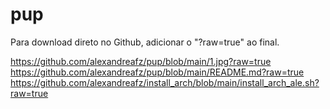 # pup

Para download direto no Github, adicionar o "?raw=true" ao final.

https://github.com/alexandreafz/pup/blob/main/1.jpg?raw=true
https://github.com/alexandreafz/pup/blob/main/README.md?raw=true
https://github.com/alexandreafz/install_arch/blob/main/install_arch_ale.sh?raw=true
